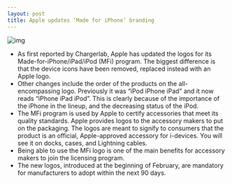 ```yaml
---
layout: post
title: Apple updates ‘Made for iPhone’ branding
---
```

![img](http://media.idownloadblog.com/wp-content/uploads/2018/03/MFi-logos.jpg)
* As first reported by Chargerlab, Apple has updated the logos for its Made-for-iPhone/iPad/iPod (MFi) program. The biggest difference is that the device icons have been removed, replaced instead with an Apple logo.
* Other changes include the order of the products on the all-encompassing logo. Previously it was “iPod iPhone iPad” and it now reads “iPhone iPad iPod”. This is clearly because of the importance of the iPhone in the lineup, and the decreasing status of the iPod.
* The MFi program is used by Apple to certify accessories that meet its quality standards. Apple provides logos to the accessory makers to put on the packaging. The logos are meant to signify to consumers that the product is an official, Apple-approved accessory for i-devices. You will see it on docks, cases, and Lightning cables.
* Being able to use the MFi logo is one of the main benefits for accessory makers to join the licensing program.
* The new logos, introduced at the beginning of February, are mandatory for manufacturers to adopt within the next 90 days.

